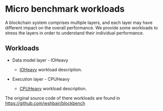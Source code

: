 # Micro benchmark workloads
A blockchain system comprises multiple layers, and each layer may have different impact on the overall performance.
We provide some workloads to stress the layers in order to understand their individual performance.

## Workloads
* Data model layer - IOHeavy
  * [IOHeavy](ioheavy/README.md) workload description.
  
* Execution layer - CPUHeavy
  * [CPUHeavy](cpuheavy/README.md) workload description.

The original source code of there workloads are found in https://github.com/wshbair/blockbench 
